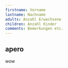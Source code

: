 ```yaml
---
firstname: Vorname
lastname: Nachname
adults: Anzahl Erwachsene
children: Anzahl Kinder
comments: Bemerkungen etc.
---
```

## apero

wow
